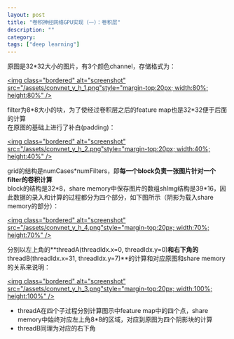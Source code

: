```yaml
---
layout: post
title: "卷积神经网络GPU实现（一）：卷积层"
description: ""
category:
tags: ["deep learning"]
---
```


原图是32\*32大小的图片，有3个颜色channel，存储格式为：

<a href="/assets/convnet_y_h_1.png" class="folio-image-wrapper"><img class="bordered" alt="screenshot" src="/assets/convnet_y_h_1.png"style="margin-top:20px; width:80%; height:80%" /></a>

filter为8\*8大小的块，为了使经过卷积层之后的feature map也是32\*32便于后面的计算  
在原图的基础上进行了补白(padding)：

<a href="/assets/convnet_y_h_2.png" class="folio-image-wrapper"><img class="bordered" alt="screenshot" src="/assets/convnet_y_h_2.png"style="margin-top:20px; width:40%; height:40%" /></a>

grid的结构是numCases\*numFilters，即**每一个block负责一张图片针对一个filter的卷积计算**  
block的结构是32\*8，share memory中保存图片的数组shImg结构是39\*16，因此数据的录入和计算的过程都分为四个部分，如下图所示（阴影为载入share memory的部分）：

<a href="/assets/convnet_y_h_4.png" class="folio-image-wrapper"><img class="bordered" alt="screenshot" src="/assets/convnet_y_h_4.png"style="margin-top:20px; width:70%; height:70%" /></a>

分别以左上角的**threadA(threadIdx.x=0, threadIdx.y=0)**和右下角的**threadB(threadIdx.x=31, threadIdx.y=7)**的计算和对应原图和share memory的关系来说明：

<a href="/assets/convnet_y_h_3.png" class="folio-image-wrapper"><img class="bordered" alt="screenshot" src="/assets/convnet_y_h_3.png"style="margin-top:20px; width:100%; height:100%" /></a>

- threadA在四个子过程分别计算图示中feature map中的四个点，share memory中始终对应左上角8\*8的区域，对应到原图为四个阴影块的计算
- threadB同理为对应的右下角
